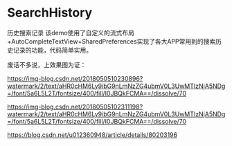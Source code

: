 # SearchHistory
历史搜索记录
该demo使用了自定义的流式布局+AutoCompleteTextView+SharedPreferences实现了各大APP常用到的搜索历史记录的功能，代码简单实用。

废话不多说，上效果图为证：

https://img-blog.csdn.net/2018050510230896?watermark/2/text/aHR0cHM6Ly9ibG9nLmNzZG4ubmV0L3UwMTIzNjA5NDg=/font/5a6L5L2T/fontsize/400/fill/I0JBQkFCMA==/dissolve/70

https://img-blog.csdn.net/20180505102311198?watermark/2/text/aHR0cHM6Ly9ibG9nLmNzZG4ubmV0L3UwMTIzNjA5NDg=/font/5a6L5L2T/fontsize/400/fill/I0JBQkFCMA==/dissolve/70



https://blog.csdn.net/u012360948/article/details/80203196
